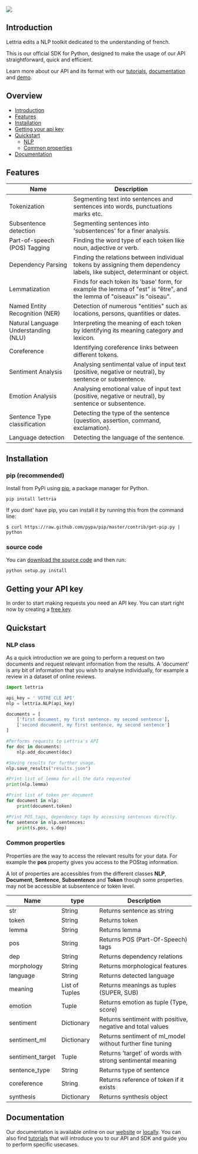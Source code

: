 
<br/>

![](https://lettria.com/images/logo.png)


## Introduction

Lettria edits a NLP toolkit dedicated to the understanding of french.

This is our official SDK for Python, designed to make the usage of our API straightforward, quick and efficient.

Learn more about our API and its format with our [tutorials](https://lettria.com/fr/dev/guides/getting-started), [documentation](https://doc.lettria.com) and [demo](https://lettria.com/demo).

## Overview
* [Introduction](#introduction)
* [Features](#features)
* [Installation](#installation)
* [Getting your api key](#getting-your-api-key)
* [Quickstart](#quickstart)
	* [NLP](#nlp-class)
	* [Common properties](#common-properties)
* [Documentation](#documentation)

## Features


Name|Description
-|-
Tokenization|Segmenting text into sentences and sentences into words, punctuations marks etc.
Subsentence detection| Segmenting sentences into 'subsentences' for a finer analysis.
Part-of-speech (POS) Tagging|	Finding the word type of each token like noun, adjective or verb.
Dependency Parsing|Finding the relations between individual tokens by assigning them dependency labels, like subject, determinant or object.
Lemmatization|Finds for each token its 'base' form, for example the lemma of "est” is “être”, and the lemma of "oiseaux” is "oiseau”.
Named Entity Recognition (NER)| Detection of numerous "entities" such as locations, persons, quantities or dates.
Natural Language Understanding (NLU) | Interpreting the meaning of each token by identifying its meaning category and lexicon.
Coreference|Identifying coreference links between different tokens.
Sentiment Analysis|	Analysing sentimental value of input text (positive, negative or neutral), by sentence or subsentence.
Emotion Analysis|	Analysing emotional value of input text (positive, negative or neutral), by sentence or subsentence.
Sentence Type classification|Detecting the type of the sentence (question, assertion, command, exclamation).
Language detection | Detecting the language of the sentence.

## Installation

  ### pip (recommended)

Install from PyPi using [pip](http://www.pip-installer.org/en/latest/), a package manager for Python.

	pip install lettria

If you dont' have pip, you can install it by running this from the command line:

	$ curl https://raw.github.com/pypa/pip/master/contrib/get-pip.py | python

  ### source code

You can [download the source code](https://github.com/Lettria/sdk-python/zipball/master "Lettria python sdk source code") and then run:

	python setup.py install

## Getting your API key
In order to start making requests you need an API key. 
You can start right now by creating a [free key](https://app.lettria.com/signup).

## Quickstart

### NLP class

As a quick introduction we are going to perform a request on two documents and request relevant information from the results.
A 'document' is any bit of information that you wish to analyse individually, for example a review in a dataset of online reviews.

```python
import lettria

api_key = ' VOTRE CLE API'
nlp = lettria.NLP(api_key)

documents = [
	['first document, my first sentence. my second sentence'],
	['second document, my first sentence, my second sentence']
]

#Performs requests to Lettria's API
for doc in documents:
	nlp.add_document(doc)

#Saving results for further usage.
nlp.save_results("results.json")

#Print list of lemma for all the data requested
print(nlp.lemma)

#Print list of token per document
for document in nlp:
	print(document.token)

#Print POS tags, dependency tags by accessing sentences directly.
for sentence in nlp.sentences:
	print(s.pos, s.dep)
```
### Common properties

Properties are the way to access the relevant results for your data. For example the **pos** property gives you access to the POStag information.

A lot of properties are accessibles from the different classes **NLP**, **Document**, **Sentence**, **Subsentence** and **Token** though some properties may not be accessible at subsentence or token level. 

Name|type|Description
---|---|---
str|String|Returns sentence as string
token|String|Returns token
lemma|String|Returns lemma
pos|String|Returns POS (Part-Of-Speech) tags
dep|String|Returns dependency relations
morphology|String|Returns morphological features
language|String|Returns detected language
meaning|List of Tuples|Returns meanings as tuples (SUPER, SUB)
emotion|Tuple|Returns emotion as tuple (Type, score)
sentiment|Dictionary|Returns sentiment with positive, negative and total values
sentiment_ml|Dictionary|Returns sentiment of ml_model without further fine tuning
sentiment_target|Tuple|Returns 'target' of words with strong sentimental meaning
sentence_type|String|Returns type of sentence
coreference|String|Returns reference of token if it exists
synthesis|Dictionary|Returns synthesis object

## Documentation
Our documentation is available online on our [website](https://doc.lettria.com) or [locally](./documentation/documentation_full.md). You can also find [tutorials](https://lettria.com/fr/dev/guides/getting-started) that will introduce you to our API and SDK and guide you to perform specific usecases. 
